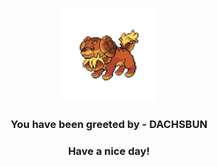 <p align="center">
            <img src="https://raw.githubusercontent.com/PokeAPI/sprites/master/sprites/pokemon/927.png" width="150" height="150">
          </p>
          <h3 align="center">You have been greeted by - <b>DACHSBUN</b></h3>
          <h3 align="center">Have a nice day!</h3>
